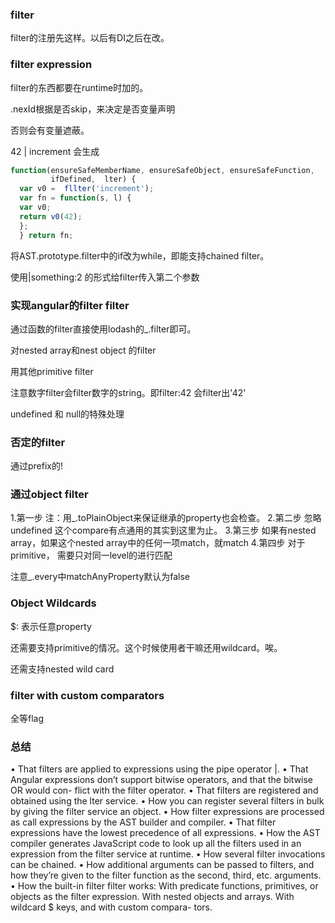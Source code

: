 ### filter

filter的注册先这样。以后有DI之后在改。

### filter expression

filter的东西都要在runtime时加的。

.nexId根据是否skip，来决定是否变量声明

否则会有变量遮蔽。

42 | increment
会生成

```javascript
function(ensureSafeMemberName, ensureSafeObject, ensureSafeFunction,
         ifDefined,  lter) {
  var v0 =  fllter('increment');
  var fn = function(s, l) {
  var v0;
  return v0(42);
  };
  } return fn;
```

将AST.prototype.filter中的if改为while，即能支持chained filter。

使用|something:2 的形式给filter传入第二个参数

### 实现angular的filter filter
通过函数的filter直接使用lodash的_.filter即可。

对nested array和nest object 的filter

用其他primitive filter

注意数字filter会filter数字的string。即filter:42 会filter出'42'

undefined 和 null的特殊处理

### 否定的filter
通过prefix的!

### 通过object filter

1.第一步
注：用_.toPlainObject来保证继承的property也会检查。
2.第二步
忽略undefined
这个compare有点通用的其实到这里为止。
3.第三步
如果有nested array，如果这个nested array中的任何一项match，就match
4.第四步
对于primitive， 需要只对同一level的进行匹配

注意_.every中matchAnyProperty默认为false

### Object Wildcards
$: 表示任意property

还需要支持primitive的情况。这个时候使用者干嘛还用wildcard。唉。

还需支持nested wild card

### filter with custom comparators

全等flag

### 总结

• That filters are applied to expressions using the pipe operator |.
• That Angular expressions don’t support bitwise operators, and that the bitwise OR would con-
flict with the filter operator.
• That filters are registered and obtained using the  lter service.
• How you can register several filters in bulk by giving the filter service an object.
• How filter expressions are processed as call expressions by the AST builder and compiler.
• That filter expressions have the lowest precedence of all expressions.
• How the AST compiler generates JavaScript code to look up all the filters used in an expression
from the filter service at runtime.
• How several filter invocations can be chained.
• How additional arguments can be passed to filters, and how they’re given to the filter function
as the second, third, etc. arguments.
• How the built-in filter filter works: With predicate functions, primitives, or objects as the filter
expression. With nested objects and arrays. With wildcard $ keys, and with custom compara- tors.


